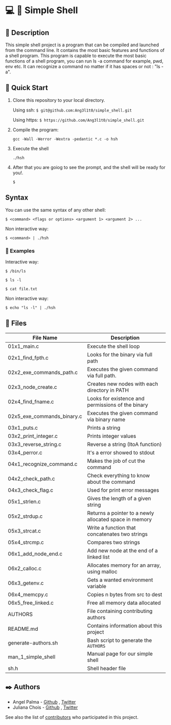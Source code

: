 # :computer: :shell: Simple Shell

## :page_with_curl: Description

This simple shell project is a program that can be compiled and launched from the command line. It contains the most basic features and functions of a shell program.
This program is capable to execute the most basic functions of a shell program, you can run ls -a command for example, pwd, env etc.
It can recognize a command no matter if it has spaces or not : "ls        -a".

## :runner: Quick Start

1. Clone this repository to your local directory.

    Using ssh: ```$ git@github.com:Ang3l1t0/simple_shell.git```
  
    Using https: ```$ https://github.com/Ang3l1t0/simple_shell.git```
  
2. Compile the program:
    ```
    gcc -Wall -Werror -Wextra -pedantic *.c -o hsh
    ```
3. Execute the shell
    ```
    ./hsh
    ```
4. After that you are goiog to see the prompt, and the shell will be ready for you!.
    ```
    $ 
    ```
    
## Syntax

You can use the same syntax of any other shell:
  ```
  $ <command> <flags or options> <argument 1> <argument 2> ...
  ```
Non interactive way:
  ```
  $ <command> | ./hsh
  ```

### :memo: Examples
Interactive way: 
  ```
  $ /bin/ls
  ```
  ```
  $ ls -l
  ```
  ```
  $ cat file.txt
  ```
Non interactive way:
  ```
  $ echo "ls -l" | ./hsh
  ```
## :file_folder: Files

| File Name | Description |
| --- | --- |
| 01x1_main.c | Execute the shell loop |
| 02x1_find_fpth.c | Looks for the binary via full path |
| 02x2_exe_commands_path.c | Executes the given command via full path. |
| 02x3_node_create.c | Creates new nodes with each directory in PATH |
| 02x4_find_fname.c | Looks for existence and permissions of the binary |
| 02x5_exe_commands_binary.c | Executes the given command via binary name |
| 03x1_puts.c | Prints a string |
| 03x2_print_integer.c | Prints integer values |
| 03x3_reverse_string.c | Reverse a string (ItoA function) |
| 03x4_perror.c | It's a error showed to stdout |
| 04x1_recognize_command.c | Makes the job of cut the command |
| 04x2_check_path.c | Check everything to know about the command |
| 04x3_check_flag.c | Used for print error messages |
| 05x1_strlen.c | Gives the length of a given string |
| 05x2_strdup.c | Returns a pointer to a newly allocated space in memory |
| 05x3_strcat.c | Write a function that concatenates two strings |
| 05x4_strcmp.c | Compares two strings |
| 06x1_add_node_end.c | Add new node at the end of a linked list |
| 06x2_calloc.c | Allocates memory for an array, using malloc |
| 06x3_getenv.c | Gets a wanted environment variable |
| 06x4_memcpy.c | Copies n bytes from src to dest |
| 06x5_free_linked.c | Free all memory data allocated |
| AUTHORS |  File containing contributing authors |
| README.md |  Contains information about this project |
| generate-authors.sh | Bash script to generate the `AUTHORS` |
| man_1_simple_shell | Manual page for our simple shell |
| sh.h | Shell header file |


## :black_nib: Authors

- Angel Palma - [Github](https://github.com/Ang3l1t0) , [Twitter](https://twitter.com/Ang3lp)
- Juliana Chois - [Github](https://github.com/julianachois) , [Twitter](https://twitter.com/julianachois)

See also the list of [contributors](https://github.com/Ang3l1t0/simple_shell/graphs/contributors) who participated in this project.
